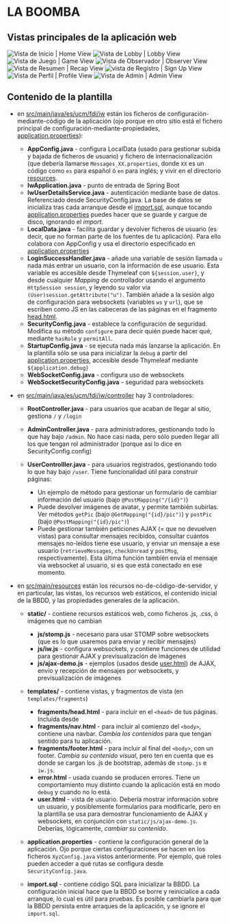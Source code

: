# LA BOOMBA

## Vistas principales de la aplicación web

![Vista de Inicio | Home View](https://user-images.githubusercontent.com/56733112/219961382-54e259ed-a8ce-4464-a9b5-1a8fb19eb289.jpg)
![Vista de Lobby | Lobby View](https://user-images.githubusercontent.com/56733112/219961733-8644884e-3d85-4288-8fdc-69dc827e0095.jpg)
![Vista de Juego | Game View ](https://user-images.githubusercontent.com/56733112/219961770-44a84ed5-2e59-45c3-8e8d-cd9317ad4865.jpg)
![Vista de Observador | Observer View](https://user-images.githubusercontent.com/56733112/219961786-72505f71-0c44-4759-8265-37f2e1a5b198.jpg)
![Vista de Resumen | Recap View](https://user-images.githubusercontent.com/56733112/219961804-cdce3c92-ac83-4280-b050-e4a994ca94a3.jpg)
![vista de Registro | Sign Up View](https://user-images.githubusercontent.com/56733112/219961965-21b373e7-df5d-4f5c-bfb9-3c10722dd33c.jpg)
![Vista de Perfil | Profile View](https://user-images.githubusercontent.com/56733112/219961946-43fea094-4bb7-43e0-8971-1d54126c67df.jpg)
![Vista de Admin | Admin View](https://user-images.githubusercontent.com/56733112/219961986-e3cb5c97-4acb-4201-8d30-a044b7ecac32.jpg)

## Contenido de la plantilla

- en [src/main/java/es/ucm/fdi/iw](https://github.com/manuel-freire/iw/tree/main/plantilla/src/main/java/es/ucm/fdi/iw) están los ficheros de configuración-mediante-código de la aplicación (ojo porque en otro sitio está el fichero principal de configuración-mediante-propiedades, [application.properties](https://github.com/manuel-freire/iw/blob/main/plantilla/src/main/resources/application.properties)):

    * **AppConfig.java** - configura LocalData (usado para gestionar subida y bajada de ficheros de usuario) y fichero de internacionalización (que debería llamarse `Messages_XX.properties`, donde `XX` es un código como `es` para español ó `en` para inglés; y vivir en el directorio [resources](https://github.com/manuel-freire/iw/tree/main/plantilla/src/main/resources).
    * **IwApplication.java** - punto de entrada de Spring Boot
    * **IwUserDetailsService.java** - autenticación mediante base de datos. Referenciado desde SecurityConfig.java. La base de datos se inicializa tras cada arranque desde el [import.sql](https://github.com/manuel-freire/iw/blob/main/plantilla/src/main/resources/import.sql), aunque tocando [application.properties](https://github.com/manuel-freire/iw/blob/main/plantilla/src/main/resources/application.properties) puedes hacer que se guarde y cargue de disco, ignorando el _import_.
    * **LocalData.java** - facilita guardar y devolver ficheros de usuario (es decir, que no forman parte de los fuentes de tu aplicación). Para ello colabora con AppConfig y usa el directorio especificado en [application.properties](https://github.com/manuel-freire/iw/blob/main/plantilla/src/main/resources/application.properties)
    * **LoginSuccessHandler.java** - añade una variable de sesión llamada `u` nada más entrar un usuario, con la información de ese usuario. Esta variable es accesible desde Thymeleaf con `${session.user}`, y desde cualquier _Mapping_ de controllador usando el argumento `HttpSession session`, y leyendo su valor vía `(User)session.getAttribute("u")`. También añade a la sesión algo de configuración para websockets (variables `ws` y `url`), que se escriben como JS en las cabeceras de las páginas en el fragmento [head.html](https://github.com/manuel-freire/iw/blob/main/plantilla/src/main/resources/templates/fragments/head.html).
    * **SecurityConfig.java** - establece la configuración de seguridad. Modifica su método `configure` para decir quién puede hacer qué, mediante `hasRole` y `permitAll`. 
    * **StartupConfig.java** - se ejecuta nada más lanzarse la aplicación. En la plantilla sólo se usa para inicializar la `debug` a partir del [application.properties](https://github.com/manuel-freire/iw/blob/main/plantilla/src/main/resources/application.properties), accesible desde Thymeleaf mediante `${application.debug}`
    * **WebSocketConfig.java** - configura uso de websockets
    * **WebSocketSecurityConfig.java** - seguridad para websockets

- en [src/main/java/es/ucm/fdi/iw/controller](https://github.com/manuel-freire/iw/tree/main/plantilla/src/main/java/es/ucm/fdi/iw/controller) hay 3 controladores:

  * **RootController.java** - para usuarios que acaban de llegar al sitio, gestiona `/` y `/login`
  * **AdminController.java** - para administradores, gestionando todo lo que hay bajo `/admin`. No hace casi nada, pero sólo pueden llegar allí los que tengan rol administrador (porque así lo dice en SecurityConfig.config)
  * **UserControlller.java** - para usuarios registrados, gestionando todo lo que hay bajo `/user`. Tiene funcionalidad útil para construir páginas:
  
    + Un ejemplo de método para gestionar un formulario de cambiar información del usuario (bajo `@PostMapping("/{id}")`)
    + Puede devolver imágenes de avatar, y permite también subirlas. Ver métodos `getPic` (bajo `@GetMapping("{id}/pic")`) y `postPic` (bajo `@PostMapping("{id}/pic")`)
    + Puede gestionar también peticiones AJAX (= que no devuelven vistas) para consultar mensajes recibidos, consultar cuántos mensajes no-leídos tiene ese usuario, y enviar un mensaje a ese usuario (`retrieveMessages`, `checkUnread` y `postMsg`, respectivamente). Esta última función también envía el mensaje via websocket al usuario, si es que está conectado en ese momento.
    
- en [src/main/resources](https://github.com/manuel-freire/iw/tree/main/plantilla/src/main/resources) están los recursos no-de-código-de-servidor, y en particular, las vistas, los recursos web estáticos, el contenido inicial de la BBDD, y las propiedades generales de la aplicación.

  * **static/**  - contiene recursos estáticos web, como ficheros .js, .css, ó imágenes que no cambian
  
    - **js/stomp.js** - necesario para usar STOMP sobre websockets (que es lo que usaremos para enviar y recibir mensajes)
    - **js/iw.js** - configura websockets, y contiene funciones de utilidad para gestionar AJAX y previsualización de imágenes
    - **js/ajax-demo.js** - ejemplos (usados desde [user.html](https://github.com/manuel-freire/iw/blob/main/plantilla/src/main/resources/templates/user.html)) de AJAX, envío y recepción de mensajes por websockets, y previsualización de imágenes

  * **templates/** - contiene vistas, y fragmentos de vista (en `templates/fragments`)
  
    - **fragments/head.html** - para incluir en el `<head>` de tus páginas. Incluída desde  
    - **fragments/nav.html** - para incluir al comienzo del `<body>`, contiene una navbar. *Cambia los contenidos* para que tengan sentido para tu aplicación.    
    - **fragments/footer.html** - para incluir al final del `<body>`, con un footer. *Cambia su contenido visual*, pero ten en cuenta que es donde se cargan los .js de bootstrap, además de `stomp.js` e `iw.js`.
    - **error.html** - usada cuando se producen errores. Tiene un comportamiento muy distinto cuando la aplicación está en modo `debug` y cuando no lo está. 
    - **user.html** - vista de usuario. Debería mostrar información sobre un usuario, y posiblemente formularios para modificarle, pero en la plantilla se usa para demostrar funcionamiento de AJAX y websockets, en conjunción con `static/js/ajax-demo.js`. Deberías, lógicamente, *cambiar su contenido*.
  
  * **application.properties** - contiene la configuración general de la aplicación. Ojo porque ciertas configuraciones se hacen en los ficheros `XyzConfig.java` vistos anteriormente. Por ejemplo, qué roles pueden acceder a qué rutas se configura desde `SecurityConfig.java`.
  * **import.sql** - contiene código SQL para inicializar la BBDD. La configuración inicial hace que la BBDD se borre y reinicialice a cada arranque, lo cual es útil para pruebas. Es posible cambiarla para que la BBDD persista entre arraques de la aplicación, y se ignore el `import.sql`.
    
